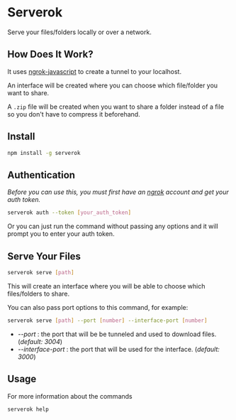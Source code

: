 # Serverok

Serve your files/folders locally or over a network.

## How Does It Work?

It uses [ngrok-javascript](https://www.npmjs.com/package/@ngrok/ngrok) to create a tunnel to your localhost.

An interface will be created where you can choose which file/folder you want to share.

A `.zip` file will be created when you want to share a folder instead of a file so you don't have to compress it beforehand.

## Install

```bash
npm install -g serverok
```

## Authentication

_Before you can use this, you must first have an [ngrok](https://ngrok.com) account and get your auth token._

```bash
serverok auth --token [your_auth_token]
```

Or you can just run the command without passing any options and it will prompt you to enter your auth token.

## Serve Your Files

```bash
serverok serve [path]
```

This will create an interface where you will be able to choose which files/folders to share.

You can also pass port options to this command, for example:

```bash
serverok serve [path] --port [number] --interface-port [number]
```

- _--port_ : the port that will be be tunneled and used to download files. (_default: 3004_)
- _--interface-port_ : the port that will be used for the interface. (_default: 3000_)

## Usage

For more information about the commands

```bash
serverok help
```
